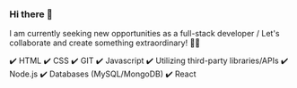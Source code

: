 ### Hi there 👋
I am currently seeking new opportunities as a full-stack developer / Let's collaborate and create something extraordinary! 🤝💡

:heavy_check_mark: HTML
:heavy_check_mark: CSS
:heavy_check_mark: GIT
:heavy_check_mark: Javascript
:heavy_check_mark: Utilizing third-party libraries/APIs
:heavy_check_mark: Node.js
:heavy_check_mark: Databases (MySQL/MongoDB)
:heavy_check_mark: React

<!--
**husseinfaqih/husseinfaqih** is a ✨ _special_ ✨ repository because its `README.md` (this file) appears on your GitHub profile.

Here are some ideas to get you started:

- 🔭 I’m currently working on ...
- 🌱 I’m currently learning ...
- 👯 I’m looking to collaborate on ...
- 🤔 I’m looking for help with ...
- 💬 Ask me about ...
- 📫 How to reach me: ...
- 😄 Pronouns: ...
- ⚡ Fun fact: ...
-->
